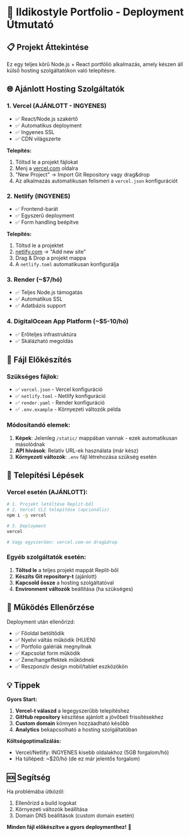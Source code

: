 # 🚀 Ildikostyle Portfolio - Deployment Útmutató

## 📋 Projekt Áttekintése
Ez egy teljes körű Node.js + React portfólió alkalmazás, amely készen áll külső hosting szolgáltatókon való telepítésre.

## 🌐 Ajánlott Hosting Szolgáltatók

### 1. **Vercel** (AJÁNLOTT - INGYENES)
- ✅ React/Node.js szakértő
- ✅ Automatikus deployment
- ✅ Ingyenes SSL
- ✅ CDN világszerte

**Telepítés:**
1. Töltsd le a projekt fájlokat
2. Menj a [vercel.com](https://vercel.com) oldalra
3. "New Project" → Import Git Repository vagy drag&drop
4. Az alkalmazás automatikusan felismeri a `vercel.json` konfigurációt

### 2. **Netlify** (INGYENES)
- ✅ Frontend-barát
- ✅ Egyszerű deployment
- ✅ Form handling beépítve

**Telepítés:**
1. Töltsd le a projektet
2. [netlify.com](https://netlify.com) → "Add new site"
3. Drag & Drop a projekt mappa
4. A `netlify.toml` automatikusan konfigurálja

### 3. **Render** (~$7/hó)
- ✅ Teljes Node.js támogatás
- ✅ Automatikus SSL
- ✅ Adatbázis support

### 4. **DigitalOcean App Platform** (~$5-10/hó)
- ✅ Erőteljes infrastruktúra
- ✅ Skálázható megoldás

## 📁 Fájl Előkészítés

### Szükséges fájlok:
- ✅ `vercel.json` - Vercel konfiguráció
- ✅ `netlify.toml` - Netlify konfiguráció  
- ✅ `render.yaml` - Render konfiguráció
- ✅ `.env.example` - Környezeti változók példa

### Módosítandó elemek:
1. **Képek**: Jelenleg `/static/` mappában vannak - ezek automatikusan másolódnak
2. **API hívások**: Relatív URL-ek használata (már kész)
3. **Környezeti változók**: `.env` fájl létrehozása szükség esetén

## 🔧 Telepítési Lépések

### Vercel esetén (AJÁNLOTT):
```bash
# 1. Projekt letöltése Replit-ből
# 2. Vercel CLI telepítése (opcionális)
npm i -g vercel

# 3. Deployment
vercel

# Vagy egyszerűen: vercel.com-on drag&drop
```

### Egyéb szolgáltatók esetén:
1. **Töltsd le** a teljes projekt mappát Replit-ből
2. **Készíts Git repository-t** (ajánlott)
3. **Kapcsold össze** a hosting szolgáltatóval
4. **Environment változók** beállítása (ha szükséges)

## 🎯 Működés Ellenőrzése

Deployment után ellenőrizd:
- ✅ Főoldal betöltődik
- ✅ Nyelvi váltás működik (HU/EN)
- ✅ Portfolio galériák megnyílnak
- ✅ Kapcsolat form működik
- ✅ Zene/hangeffektek működnek
- ✅ Reszponzív design mobil/tablet eszközökön

## 💡 Tippek

**Gyors Start:**
1. **Vercel-t válaszd** a legegyszerűbb telepítéshez
2. **GitHub repository** készítése ajánlott a jövőbeli frissítésekhez
3. **Custom domain** könnyen hozzáadható később
4. **Analytics** bekapcsolható a hosting szolgáltatóban

**Költségoptimalizálás:**
- Vercel/Netlify: INGYENES kisebb oldalakhoz (5GB forgalom/hó)
- Ha túlléped: ~$20/hó (de ez már jelentős forgalom)

## 🆘 Segítség

Ha problémába ütközöl:
1. Ellenőrizd a build logokat
2. Környezeti változók beállítása
3. Domain DNS beállítások (custom domain esetén)

**Minden fájl előkészítve a gyors deploymenthez!** 🎉